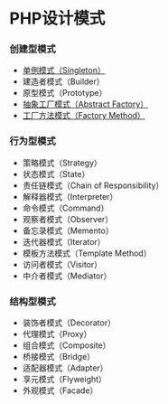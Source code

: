 # PHP设计模式

### 创建型模式

* [单例模式（Singleton）](https://github.com/jasonpsr/PHP-Design-Patterns/tree/master/Singleton)
* 建造者模式（Builder）
* 原型模式（Prototype）
* [抽象工厂模式（Abstract Factory）](https://github.com/jasonpsr/PHP-Design-Patterns/tree/master/SimpleFactory)
* [工厂方法模式（Factory Method）](https://github.com/jasonpsr/PHP-Design-Patterns/tree/master/FactoryMethod)

### 行为型模式

* 策略模式（Strategy）
* 状态模式（State）
* 责任链模式（Chain of Responsibility）
* 解释器模式（Interpreter）
* 命令模式（Command）
* 观察者模式（Observer）
* 备忘录模式（Memento）
* 迭代器模式（Iterator）
* 模板方法模式（Template Method）
* 访问者模式（Visitor）
* 中介者模式（Mediator）

### 结构型模式

* 装饰者模式（Decorator）
* 代理模式（Proxy）
* 组合模式（Composite）
* 桥接模式（Bridge）
* 适配器模式（Adapter）
* 享元模式（Flyweight）
* 外观模式（Facade）